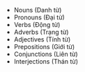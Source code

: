 - Nouns (Danh từ)
- Pronouns (Đại từ)
- Verbs (Động từ)
- Adverbs (Trạng từ)
- Adjectives (Tính từ)
- Prepositions (Giới từ)
- Conjunctions (Liên từ)
- Interjections (Thán từ)
